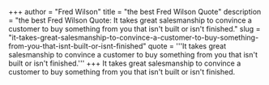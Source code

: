 +++
author = "Fred Wilson"
title = "the best Fred Wilson Quote"
description = "the best Fred Wilson Quote: It takes great salesmanship to convince a customer to buy something from you that isn't built or isn't finished."
slug = "it-takes-great-salesmanship-to-convince-a-customer-to-buy-something-from-you-that-isnt-built-or-isnt-finished"
quote = '''It takes great salesmanship to convince a customer to buy something from you that isn't built or isn't finished.'''
+++
It takes great salesmanship to convince a customer to buy something from you that isn't built or isn't finished.
